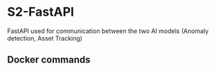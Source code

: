 # S2-FastAPI
FastAPI used for communication between the two AI models (Anomaly detection, Asset Tracking)

## Docker commands

